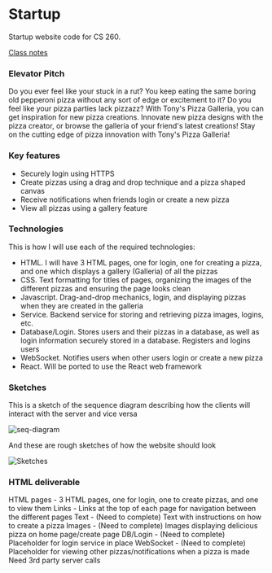 # Startup
Startup website code for CS 260.

[Class notes](notes.md)

### Elevator Pitch
Do you ever feel like your stuck in a rut?  You keep eating the same boring old pepperoni pizza without any sort of edge or excitement to it?  Do you feel like your pizza parties lack pizzazz?  With Tony's Pizza Galleria, you can get inspiration for new pizza creations.  Innovate new pizza designs with the pizza creator, or browse the galleria of your friend's latest creations!  Stay on the cutting edge of pizza innovation with Tony's Pizza Galleria!

### Key features
- Securely login using HTTPS
- Create pizzas using a drag and drop technique and a pizza shaped canvas
- Receive notifications when friends login or create a new pizza
- View all pizzas using a gallery feature

### Technologies
This is how I will use each of the required technologies:

- HTML. I will have 3 HTML pages, one for login, one for creating a pizza, and one which displays a gallery (Galleria) of all the pizzas
- CSS. Text formatting for titles of pages, organizing the images of the different pizzas and ensuring the page looks clean
- Javascript.  Drag-and-drop mechanics, login, and displaying pizzas when they are created in the galleria
- Service.  Backend service for storing and retrieving pizza images, logins, etc.
- Database/Login.  Stores users and their pizzas in a database, as well as login information securely stored in a database.  Registers and logins users
- WebSocket.  Notifies users when other users login or create a new pizza
- React.  Will be ported to use the React web framework

### Sketches

This is a sketch of the sequence diagram describing how the clients will interact with the server and vice versa

![seq-diagram](https://github.com/BlueBomber49/startup/assets/122587787/0bdc4c5c-b778-4b4e-8b63-2df9fbe927b5)

And these are rough sketches of how the website should look

![Sketches](https://github.com/BlueBomber49/startup/assets/122587787/fdccffe4-101d-4ec6-bf7b-bb4f34e12aab)

### HTML deliverable
HTML pages - 3 HTML pages, one for login, one to create pizzas, and one to view them
Links - Links at the top of each page for navigation between the different pages
Text - (Need to complete) Text with instructions on how to create a pizza
Images - (Need to complete) Images displaying delicious pizza on home page/create page
DB/Login - (Need to complete) Placeholder for login service in place
WebSocket - (Need to complete) Placeholder for viewing other pizzas/notifications when a pizza is made
Need 3rd party server calls